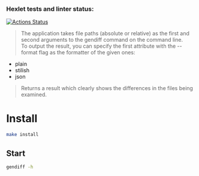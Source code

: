 ### Hexlet tests and linter status:
[![Actions Status](https://github.com/Dimon0476/frontend-project-lvl2/workflows/hexlet-check/badge.svg)](https://github.com/Dimon0476/frontend-project-lvl2/actions)
>The application takes file paths (absolute or relative) as the first and second arguments to the gendiff command on the command line.  
>To output the result, you can specify the first attribute with the --format flag as the formatter of the given ones:
- plain 
- stilish
- json  

>Returns a result which clearly shows the differences in the files being examined.
# Install
  
```Bash
make install
```
## Start
```Bash
gendiff -h
```
